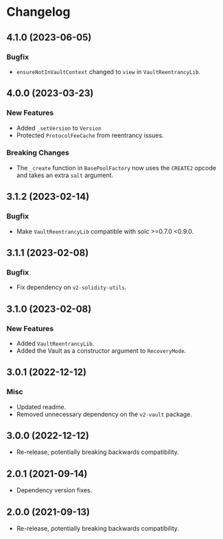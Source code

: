 # Changelog

## 4.1.0 (2023-06-05)

### Bugfix

- `ensureNotInVaultContext` changed to `view` in `VaultReentrancyLib`.

## 4.0.0 (2023-03-23)

### New Features

- Added `_setVersion` to `Version`
- Protected `ProtocolFeeCache` from reentrancy issues.

### Breaking Changes

- The `_create` function in `BasePoolFactory` now uses the `CREATE2` opcode and takes an extra `salt` argument.

## 3.1.2 (2023-02-14)

### Bugfix

- Make `VaultReentrancyLib` compatible with solc >=0.7.0 <0.9.0.

## 3.1.1 (2023-02-08)

### Bugfix

- Fix dependency on `v2-solidity-utils`.

## 3.1.0 (2023-02-08)

### New Features

- Added `VaultReentrancyLib`.
- Added the Vault as a constructor argument to `RecoveryMode`.

## 3.0.1 (2022-12-12)

### Misc

- Updated readme.
- Removed unnecessary dependency on the `v2-vault` package.

## 3.0.0 (2022-12-12)

- Re-release, potentially breaking backwards compatibility.

## 2.0.1 (2021-09-14)

- Dependency version fixes.

## 2.0.0 (2021-09-13)

- Re-release, potentially breaking backwards compatibility.

